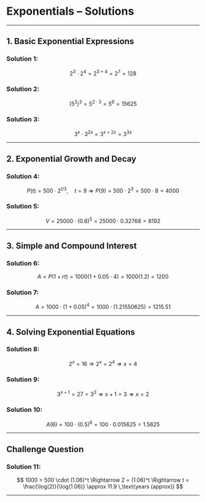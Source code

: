 
# Exponentials – Solutions

---

## **1. Basic Exponential Expressions**

### Solution 1:

$$
2^3 \cdot 2^4 = 2^{3+4} = 2^7 = 128
$$

### Solution 2:

$$
(5^2)^3 = 5^{2 \cdot 3} = 5^6 = 15625
$$

### Solution 3:

$$
3^x \cdot 3^{2x} = 3^{x + 2x} = 3^{3x}
$$

---

## **2. Exponential Growth and Decay**

### Solution 4:

$$
P(t) = 500 \cdot 2^{t/3}, \quad t = 9
\Rightarrow P(9) = 500 \cdot 2^{3} = 500 \cdot 8 = 4000
$$

### Solution 5:

$$
V = 25000 \cdot (0.8)^5 = 25000 \cdot 0.32768 = 8192
$$

---

## **3. Simple and Compound Interest**

### Solution 6:

$$
A = P(1 + rt) = 1000(1 + 0.05 \cdot 4) = 1000(1.2) = 1200
$$

### Solution 7:

$$
A = 1000 \cdot (1 + 0.05)^4 = 1000 \cdot (1.21550625) = 1215.51
$$

---

## **4. Solving Exponential Equations**

### Solution 8:

$$
2^x = 16 \Rightarrow 2^x = 2^4 \Rightarrow x = 4
$$

### Solution 9:

$$
3^{x+1} = 27 = 3^3 \Rightarrow x+1 = 3 \Rightarrow x = 2
$$

### Solution 10:

$$
A(6) = 100 \cdot (0.5)^6 = 100 \cdot 0.015625 = 1.5625
$$

---

## **Challenge Question**

### Solution 11:

$$
1000 = 500 \cdot (1.06)^t \Rightarrow 2 = (1.06)^t
\Rightarrow t = \frac{\log(2)}{\log(1.06)} \approx 11.9 \,\text{years (approx)}
$$

---
